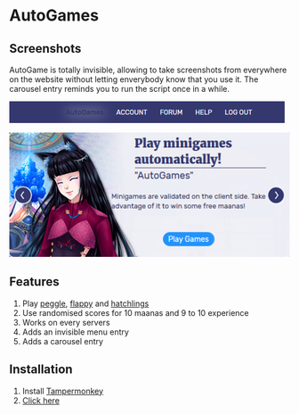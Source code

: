 # AutoGames

## Screenshots

AutoGame is totally invisible, allowing to take screenshots from everywhere on the website without letting enverybody know that you use it. The carousel entry reminds you to run the script once in a while.

![Menu](/images/menu.png)

![Banner](/images/banner.png)

## Features

1. Play [peggle](www.eldarya.com/minigames/gembomb), [flappy](www.eldarya.com/minigames/bubbltemple) and [hatchlings](www.eldarya.com/minigames/cocooninpick)
2. Use randomised scores for 10 maanas and 9 to 10 experience
3. Works on every servers
4. Adds an invisible menu entry
5. Adds a carousel entry

## Installation

1. Install [Tampermonkey](https://tampermonkey.net/)
2. [Click here](https://gitlab.com/nato.boram/AutoGames/raw/master/autogame.user.js)

